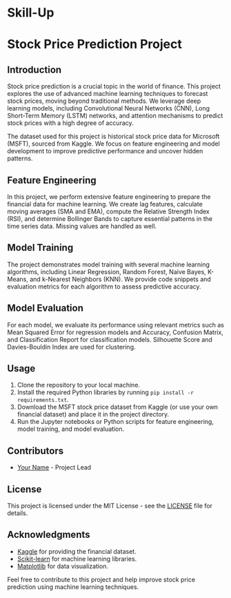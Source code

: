 # Skill-Up


# Stock Price Prediction Project

## Introduction

Stock price prediction is a crucial topic in the world of finance. This project explores the use of advanced machine learning techniques to forecast stock prices, moving beyond traditional methods. We leverage deep learning models, including Convolutional Neural Networks (CNN), Long Short-Term Memory (LSTM) networks, and attention mechanisms to predict stock prices with a high degree of accuracy.

The dataset used for this project is historical stock price data for Microsoft (MSFT), sourced from Kaggle. We focus on feature engineering and model development to improve predictive performance and uncover hidden patterns.

## Feature Engineering

In this project, we perform extensive feature engineering to prepare the financial data for machine learning. We create lag features, calculate moving averages (SMA and EMA), compute the Relative Strength Index (RSI), and determine Bollinger Bands to capture essential patterns in the time series data. Missing values are handled as well.

## Model Training

The project demonstrates model training with several machine learning algorithms, including Linear Regression, Random Forest, Naive Bayes, K-Means, and k-Nearest Neighbors (KNN). We provide code snippets and evaluation metrics for each algorithm to assess predictive accuracy.

## Model Evaluation

For each model, we evaluate its performance using relevant metrics such as Mean Squared Error for regression models and Accuracy, Confusion Matrix, and Classification Report for classification models. Silhouette Score and Davies-Bouldin Index are used for clustering.

## Usage

1. Clone the repository to your local machine.
2. Install the required Python libraries by running `pip install -r requirements.txt`.
3. Download the MSFT stock price dataset from Kaggle (or use your own financial dataset) and place it in the project directory.
4. Run the Jupyter notebooks or Python scripts for feature engineering, model training, and model evaluation.

## Contributors

- [Your Name](https://github.com/Agilgeorge) - Project Lead

## License

This project is licensed under the MIT License - see the [LICENSE](LICENSE) file for details.

## Acknowledgments

- [Kaggle](https://www.kaggle.com/) for providing the financial dataset.
- [Scikit-learn](https://scikit-learn.org/stable/index.html) for machine learning libraries.
- [Matplotlib](https://matplotlib.org/) for data visualization.

Feel free to contribute to this project and help improve stock price prediction using machine learning techniques.
